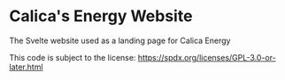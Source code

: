 # Calica's Energy Website

The Svelte website used as a landing page for Calica Energy

This code is subject to the license: https://spdx.org/licenses/GPL-3.0-or-later.html
